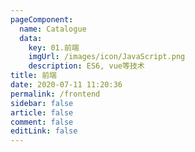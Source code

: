 ```yaml
---
pageComponent:
  name: Catalogue
  data:
    key: 01.前端
    imgUrl: /images/icon/JavaScript.png
    description: ES6, vue等技术
title: 前端
date: 2020-07-11 11:20:36
permalink: /frontend
sidebar: false
article: false
comment: false
editLink: false
---
```

